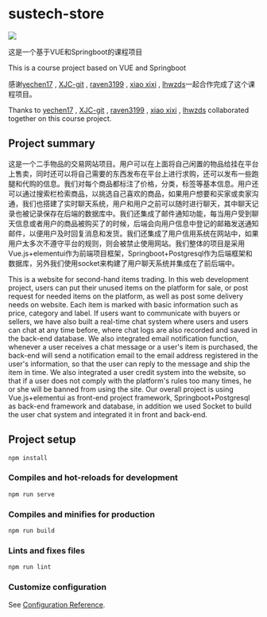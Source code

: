 # sustech-store

![](https://img.shields.io/github/stars/lhwzds/Sustechstore.svg)

  这是一个基于VUE和Springboot的课程项目

  This is a course project based on VUE and Springboot

  感谢[yechen17](https://github.com/yechen17) , [XJC-git](https://github.com/XJC-git) , [raven3199](https://github.com/raven3199) , [xiao xixi](https://github.com/tian-y-x) , [lhwzds](https://github.com/lhwzds)一起合作完成了这个课程项目。

  Thanks to [yechen17](https://github.com/yechen17) , [XJC-git](https://github.com/XJC-git) , [raven3199](https://github.com/raven3199) , [xiao xixi](https://github.com/tian-y-x) , [ lhwzds](https://github.com/lhwzds) collaborated together on this course project.

## Project summary

这是一个二手物品的交易网站项目。用户可以在上面将自己闲置的物品给挂在平台上售卖，同时还可以将自己需要的东西发布在平台上进行求购，还可以发布一些跑腿和代购的信息。我们对每个商品都标注了价格，分类，标签等基本信息。用户还可以通过搜索栏检索商品，以挑选自己喜欢的商品，如果用户想要和买家或卖家沟通，我们也搭建了实时聊天系统，用户和用户之前可以随时进行聊天，其中聊天记录也被记录保存在后端的数据库中。我们还集成了邮件通知功能，每当用户受到聊天信息或者用户的商品被购买了的时候，后端会向用户信息中登记的邮箱发送通知邮件，以便用户及时回复消息和发货。我们还集成了用户信用系统在网站中，如果用户太多次不遵守平台的规则，则会被禁止使用网站。我们整体的项目是采用Vue.js+elementui作为前端项目框架，Springboot+Postgresql作为后端框架和数据库，另外我们使用socket来构建了用户聊天系统并集成在了前后端中。

  This is a website for second-hand items trading. In this web development project, users can put their unused items on the platform for sale, or post request for needed items on the platform, as well as post some delivery needs on website. Each item is marked with basic information such as price, category and label. If users want to communicate with buyers or sellers, we have also built a real-time chat system where users and users can chat at any time before, where chat logs are also recorded and saved in the back-end database. We also integrated email notification function, whenever a user receives a chat message or a user's item is purchased, the back-end will send a notification email to the email address registered in the user's information, so that the user can reply to the message and ship the item in time. We also integrated a user credit system into the website, so that if a user does not comply with the platform's rules too many times, he or she will be banned from using the site. Our overall project is using Vue.js+elementui as front-end project framework, Springboot+Postgresql as back-end framework and database, in addition we used Socket to build the user chat system and integrated it in front and back-end. 


## Project setup
```
npm install
```

### Compiles and hot-reloads for development
```
npm run serve
```

### Compiles and minifies for production
```
npm run build
```

### Lints and fixes files
```
npm run lint
```

### Customize configuration
See [Configuration Reference](https://cli.vuejs.org/config/).
